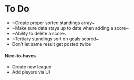 # To Do

* ~Create proper sorted standings array~
* ~Make sure data stays up to date when adding a score~
* ~Ability to delete a score~
* ~Tertiary standings sort on goals scored~
* Don't let same result get posted twice

#### Nice-to-haves

* Create new league
* Add players via UI
